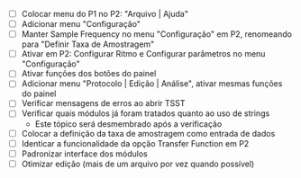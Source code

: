 - [ ] Colocar menu do P1 no P2: "Arquivo | Ajuda"
- [ ] Adicionar menu "Configuração"
- [ ] Manter Sample Frequency no menu "Configuração" em P2, renomeando para "Definir Taxa de Amostragem"
- [ ] Ativar em P2: Configurar Ritmo e Configurar parâmetros no menu "Configuração"
- [ ] Ativar funções dos botões do painel
- [ ] Adicionar menu "Protocolo | Edição | Análise", ativar mesmas funções do painel
- [ ] Verificar mensagens de erros ao abrir TSST
- [ ] Verificar quais módulos já foram tratados quanto ao uso de strings
  + Este tópico será desmembrado após a verificação
- [ ] Colocar a definição da taxa de amostragem como entrada de dados
- [ ] Identicar a funcionalidade da opção Transfer Function em P2
- [ ] Padronizar interface dos módulos
- [ ] Otimizar edição (mais de um arquivo por vez quando possível)
